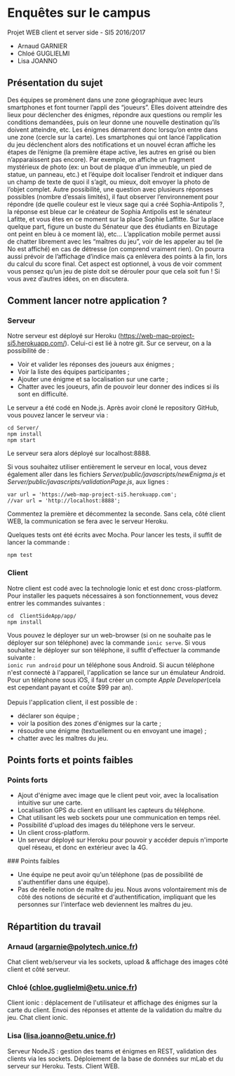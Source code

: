 # Enquêtes sur le campus

Projet WEB client et server side - SI5 2016/2017

* Arnaud GARNIER
* Chloé GUGLIELMI
* Lisa JOANNO

## Présentation du sujet

Des équipes se promènent dans une zone géographique avec leurs smartphones et font tourner l’appli des “joueurs”. Elles doivent atteindre des lieux pour déclencher des énigmes, répondre aux questions ou remplir les conditions demandées, puis on leur donne une nouvelle destination qu’ils doivent atteindre, etc.
Les énigmes démarrent donc lorsqu’on entre dans une zone (cercle sur la carte). Les smartphones qui ont lancé l’application du jeu déclenchent alors des notifications et un nouvel écran affiche les étapes de l’énigme (la première étape active, les autres en grisé ou bien n’apparaissent pas encore). Par exemple, on affiche un fragment mystérieux de photo (ex: un bout de plaque d’un immeuble, un pied de statue, un panneau, etc.) et l’équipe doit localiser l’endroit et indiquer dans un champ de texte de quoi il s’agit, ou mieux, doit envoyer la photo de l’objet complet. Autre possibilité, une question avec plusieurs réponses possibles (nombre d’essais limités), il faut observer l’environnement pour répondre (de quelle couleur est le vieux sage qui a créé Sophia-Antipolis ?, la réponse est bleue car le créateur de Sophia Antipolis est le sénateur Lafitte, et vous êtes en ce moment sur la place Sophie Laffitte. Sur la place quelque part, figure un buste du Sénateur que des étudiants en Bizutage ont peint en bleu à ce moment là), etc…
L’application mobile permet aussi de chatter librement avec les “maîtres du jeu”, voir de les appeler au tel (le No est affiché) en cas de détresse (on comprend vraiment rien). On pourra aussi prévoir de l’affichage d’indice mais ça enlèvera des points à la fin, lors du calcul du score final. Cet aspect est optionnel, à vous de voir comment vous pensez qu’un jeu de piste doit se dérouler pour que cela soit fun ! Si vous avez d’autres idées, on en discutera. 

## Comment lancer notre application ?

### Serveur

Notre serveur est déployé sur Heroku (https://web-map-project-si5.herokuapp.com/). Celui-ci est lié à notre git. Sur ce serveur, on a la possibilité de :
<ul>
<li> Voir et valider les réponses des joueurs aux énigmes ; </li>
<li> Voir la liste des équipes participantes ; </li>
<li> Ajouter une énigme et sa localisation sur une carte ; </li>
<li> Chatter avec les joueurs, afin de pouvoir leur donner des indices si ils sont en difficulté. </li>
</ul>

Le serveur a été codé en Node.js. Après avoir cloné le repository GitHub, vous pouvez lancer le serveur via : 

    cd Server/
    npm install
    npm start

Le serveur sera alors déployé sur localhost:8888.

Si vous souhaitez utiliser entièrement le serveur en local, vous devez également aller dans les fichiers <i>Server/public/javascripts/newEnigma.js</i> et <i>Server/public/javascripts/validationPage.js</i>, aux lignes : 

    var url = 'https://web-map-project-si5.herokuapp.com';
    //var url = 'http://localhost:8888';

Commentez la première et décommentez la seconde. Sans cela, côté client WEB, la communication se fera avec le serveur Heroku.

Quelques tests ont été écrits avec Mocha. Pour lancer les tests, il suffit de lancer la commande : 

    npm test


### Client

Notre client est codé avec la technologie Ionic et est donc cross-platform. Pour installer les paquets nécessaires à son fonctionnement, vous devez entrer les commandes suivantes :

    cd  ClientSideApp/app/
    npm install
    
Vous pouvez le déployer sur un web-browser (si on ne souhaite pas le déployer sur son téléphone) avec la commande `ionic serve`. Si vous souhaitez le déployer sur son téléphone, il suffit d'effectuer la commande suivante :
<br />
`ionic run android` pour un téléphone sous Android. Si aucun téléphone n'est connecté à l'appareil, l'application se lance sur un émulateur Android. <br />
Pour un téléphone sous iOS, il faut créer un compte <i>Apple Developer</i>(cela est cependant payant et coûte $99 par an).
<br /> <br/>
Depuis l'application client, il est possible de :
<ul>
<li> déclarer son équipe ; </li>
<li> voir la position des zones d'énigmes sur la carte ; </li>
<li> résoudre une énigme (textuellement ou en envoyant une image) ; </li>
<li> chatter avec les maîtres du jeu. </li>
</ul>

## Points forts et points faibles
### Points forts
<ul>
<li> Ajout d'énigme avec image que le client peut voir, avec la localisation intuitive sur une carte. </li>
<li> Localisation GPS du client en utilisant les capteurs du téléphone. </li>
<li> Chat utilisant les web sockets pour une communication en temps réel. </li>
<li> Possibilité d'upload des images du téléphone vers le serveur. </li>
<li> Un client cross-platform. </li>
<li> Un serveur déployé sur Heroku pour pouvoir y accéder depuis n'importe quel réseau, et donc en extérieur avec la 4G. </li>
</ul>
### Points faibles
<ul>
<li> Une équipe ne peut avoir qu'un téléphone (pas de possibilité de s'authentifier dans une équipe). </li>
<li> Pas de réelle notion de maître du jeu. Nous avons volontairement mis de côté des notions de sécurité et d'authentification, impliquant que les personnes sur l'interface web deviennent les maîtres du jeu. </li>
</ul>

## Répartition du travail

### Arnaud (argarnie@polytech.unice.fr)
Chat client web/serveur via les sockets, upload & affichage des images côté client et côté serveur.

### Chloé (chloe.guglielmi@etu.unice.fr)
Client ionic : déplacement de l'utilisateur et affichage des énigmes sur la carte du client. Envoi des réponses et attente de la validation du maître du jeu. Chat client ionic.

### Lisa (lisa.joanno@etu.unice.fr)
Serveur NodeJS : gestion des teams et énigmes en REST, validation des clients via les sockets. Déploiement de la base de données sur mLab et du serveur sur Heroku. Tests.
Client WEB.
